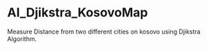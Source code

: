 # AI_Djikstra_KosovoMap
Measure Distance from two different cities on kosovo using Djikstra Algorithm.
